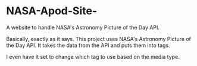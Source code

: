 # NASA-Apod-Site-
A website to handle NASA's Astronomy Picture of the Day API. 

Basically, exactly as it says. This project uses NASA's Astronomy Picture of the Day API.
It takes the data from the API and puts them into tags. 

I even have it set to change which tag to use based on the media type. 

